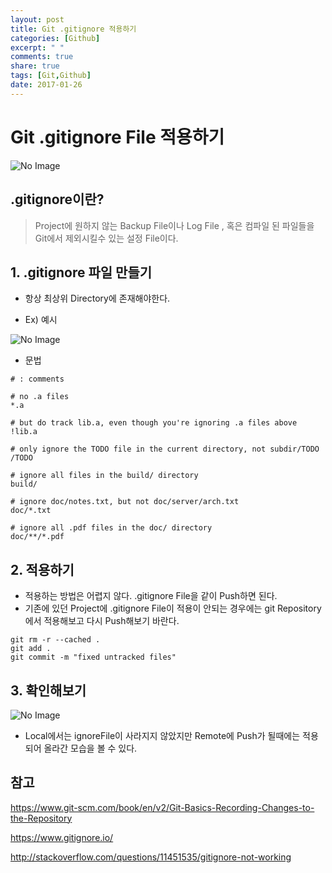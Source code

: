 ```yaml
---
layout: post
title: Git .gitignore 적용하기
categories: [Github]
excerpt: " "
comments: true
share: true
tags: [Git,Github]
date: 2017-01-26
---
```


# **Git .gitignore File 적용하기**
![No Image](/assets/20170126/GitLogo.PNG)

## .gitignore이란?
> Project에 원하지 않는 Backup File이나 Log File , 혹은 컴파일 된 파일들을 Git에서 제외시킬수 있는 설정 File이다.

## 1. .gitignore 파일 만들기

- 항상 최상위 Directory에 존재해야한다.

- Ex) 예시

![No Image](/assets/20170126/1.PNG)

- 문법

```shell
# : comments

# no .a files
*.a

# but do track lib.a, even though you're ignoring .a files above
!lib.a

# only ignore the TODO file in the current directory, not subdir/TODO
/TODO

# ignore all files in the build/ directory
build/

# ignore doc/notes.txt, but not doc/server/arch.txt
doc/*.txt

# ignore all .pdf files in the doc/ directory
doc/**/*.pdf
```

## 2. 적용하기

- 적용하는 방법은 어렵지 않다. .gitignore File을 같이 Push하면 된다.
- 기존에 있던 Project에 .gitignore File이 적용이 안되는 경우에는 git Repository에서 적용해보고 다시 Push해보기 바란다.

```shell
git rm -r --cached .
git add .
git commit -m "fixed untracked files"
```

## 3. 확인해보기

![No Image](/assets/20170126/2.PNG)

- Local에서는 ignoreFile이 사라지지 않았지만 Remote에 Push가 될때에는 적용되어 올라간 모습을 볼 수 있다.


## 참고

<https://www.git-scm.com/book/en/v2/Git-Basics-Recording-Changes-to-the-Repository>

<https://www.gitignore.io/>

<http://stackoverflow.com/questions/11451535/gitignore-not-working>
